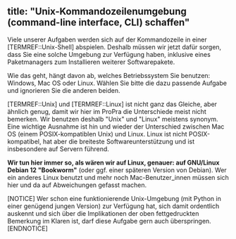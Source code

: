 title: "Unix-Kommandozeilenumgebung (command-line interface, CLI) schaffen"
---
Viele unserer Aufgaben werden sich auf der Kommandozeile in einer 
[TERMREF::Unix-Shell] abspielen.
Deshalb müssen wir jetzt dafür sorgen, dass Sie eine solche Umgebung zur
Verfügung haben, 
inklusive eines Paketmanagers zum Installieren weiterer Softwarepakete.

Wie das geht, hängt davon ab, welches Betriebssystem Sie benutzen:
Windows, Mac OS oder Linux.
Wählen Sie bitte die dazu passende Aufgabe und ignorieren Sie die
anderen beiden.

[TERMREF::Unix] und [TERMREF::Linux] ist nicht ganz das Gleiche, aber ähnlich genug, damit wir hier
im ProPra die Unterschiede meist nicht bemerken.
Wir benutzen deshalb "Unix" und "Linux" meistens synonym.
Eine wichtige Ausnahme ist hin und wieder der Unterschied zwischen 
Mac OS (einem POSIX-kompatiblen Unix)
und Linux.
Linux ist nicht POSIX-kompatibel, hat aber die breiteste Softwareunterstützung und
ist insbesondere auf Servern führend.

**Wir tun hier immer so, als wären wir auf Linux, genauer: auf GNU/Linux Debian 12 "Bookworm"**
(oder ggf. einer späteren Version von Debian).
Wer ein anderes Linux benutzt und 
mehr noch Mac-Benutzer_innen müssen sich hier und da auf Abweichungen gefasst machen.

[NOTICE]
Wer schon eine funktionierende Unix-Umgebung (mit Python in einer genügend jungen Version) 
zur Verfügung hat, sich damit ordentlich auskennt und 
sich über die Implikationen der oben fettgedruckten Bemerkung im Klaren ist,
darf diese Aufgabe gern auch überspringen.
[ENDNOTICE]
